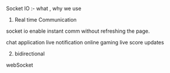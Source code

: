 Socket IO :- what , why we use 

1. Real time Communication

socket io enable instant comm without refreshing the page.

chat application
live notification
online gaming
live score updates

2. bidirectional
   
webSocket